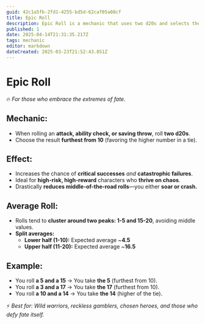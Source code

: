 ```yaml
---
guid: 42c1a5fb-2fd1-4255-bd5d-62caf05a08cf
title: Epic Roll
description: Epic Roll is a mechanic that uses two d20s and selects the result furthest from 10, creating a high-risk, high-reward system with peaks at low and high values.
published: 1
date: 2025-04-14T21:31:35.217Z
tags: mechanic
editor: markdown
dateCreated: 2025-03-23T21:52:43.851Z
---
```


# Epic Roll
🔥 *For those who embrace the extremes of fate.*  

## **Mechanic:**  
- When rolling an **attack, ability check, or saving throw**, roll **two d20s**.  
- Choose the result **furthest from 10** (favoring the higher number in a tie).  

## **Effect:**  
- Increases the chance of **critical successes** *and* **catastrophic failures**.  
- Ideal for **high-risk, high-reward** characters who **thrive on chaos**.  
- Drastically **reduces middle-of-the-road rolls**—you either **soar or crash.**  

## **Average Roll:**  
- Rolls tend to **cluster around two peaks: 1-5 and 15-20**, avoiding middle values.  
- **Split averages:**  
  - **Lower half (1-10):** Expected average ~**4.5**  
  - **Upper half (11-20):** Expected average ~**16.5**  

## **Example:**  
- You roll **a 5 and a 15** → You take **the 5** (furthest from 10).  
- You roll **a 3 and a 17** → You take **the 17** (furthest from 10).  
- You roll **a 10 and a 14** → You take **the 14** (higher of the tie).  

⚡ *Best for: Wild warriors, reckless gamblers, chosen heroes, and those who defy fate itself.*
